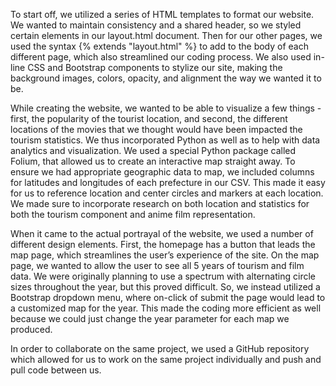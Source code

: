 <!--technically, how you implemented your project and why you made the design decisions you did. Your design document should be at least several
paragraphs in length. Whereas your documentation is meant to be a user’s manual, consider your design document your opportunity to give the staff
a technical tour of your project underneath its hood-->

To start off, we utilized a series of HTML templates to format our website. We wanted to maintain consistency and a shared header, so we styled certain elements in our layout.html document. Then for our other pages, we used the syntax {% extends "layout.html" %} to add to the body of each different page, which also streamlined our coding process. We also used in-line CSS and Bootstrap components to stylize our site, making the background images, colors, opacity, and alignment the way we wanted it to be.

While creating the website, we wanted to be able to visualize a few things - first, the popularity of the tourist location, and second, the different locations of the movies that we thought would have been impacted the tourism statistics. We thus incorporated Python as well as to help with data analytics and visualization. We used a special Python package called Folium, that allowed us to create an interactive map straight away. To ensure we had appropriate geographic data to map, we included columns for latitudes and longitudes of each prefecture in our CSV. This made it easy for us to reference location and center circles and markers at each location. We made sure to incorporate research on both location and statistics for both the tourism component and anime film representation.

When it came to the actual portrayal of the website, we used a number of different design elements. First, the homepage has a button that leads the map page, which streamlines the user’s experience of the site. On the map page, we wanted to allow the user to see all 5 years of tourism and film data. We were originally planning to use a spectrum with alternating circle sizes throughout the year, but this proved difficult. So, we instead utilized a Bootstrap dropdown menu, where on-click of submit the page would lead to a customized map for the year. This made the coding more efficient as well because we could just change the year parameter for each map we produced.

In order to collaborate on the same project, we used a GitHub repository which allowed for us to work on the same project individually and push and pull code between us.
